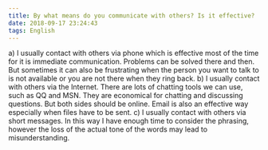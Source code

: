 ```yaml
---
title: By what means do you communicate with others? Is it effective?
date: 2018-09-17 23:24:43
tags: English
---
```

a) I usually contact with others via phone which is effective most of the time for it is immediate communication. Problems can be solved there and then. But sometimes it can also be frustrating when the person you want to talk to is not available or you are not there when they ring back.
b) I usually contact with others via the Internet. There are lots of chatting tools we can use, such as QQ and MSN. They are economical for chatting and discussing questions. But both sides should be online. Email is also an effective way especially when files have to be sent.
c) I usually contact with others via short messages. In this way I have enough time to consider the phrasing, however the loss of the actual tone of the words may lead to misunderstanding.